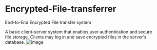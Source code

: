 # Encrypted-File-transferrer
End-to-End Encrypted File transfer system 

A basic client-server system that enables user authentication and secure file storage. Clients may log in and save encrypted files in the server's database.
![image](https://github.com/user-attachments/assets/ba1a8c69-e05c-4040-bb0e-74d7c95f8d4e)

